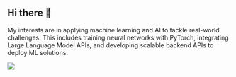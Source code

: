 ## Hi there 👋

My interests are in applying machine learning and AI to tackle real-world challenges. This includes training neural networks with PyTorch, integrating Large Language Model APIs, and developing scalable backend APIs to deploy ML solutions.

<img align="center" src="https://github-readme-stats.vercel.app/api/top-langs/?username=dtiourine&layout=compact&hide_border=true&&langs_count=10&show_icons=true&theme=transparent" />

<!--
**dtiourine/dtiourine** is a ✨ _special_ ✨ repository because its `README.md` (this file) appears on your GitHub profile.

Here are some ideas to get you started:

- 🔭 I’m currently working on ...
- 🌱 I’m currently learning ...
- 👯 I’m looking to collaborate on ...
- 🤔 I’m looking for help with ...
- 💬 Ask me about ...
- 📫 How to reach me: ...
- 😄 Pronouns: ...
- ⚡ Fun fact: ...
-->
